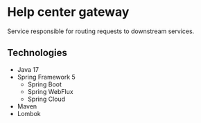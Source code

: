 # Help center gateway
Service responsible for routing requests to downstream services.
## Technologies
- Java 17
- Spring Framework 5
  - Spring Boot
  - Spring WebFlux
  - Spring Cloud
- Maven
- Lombok
